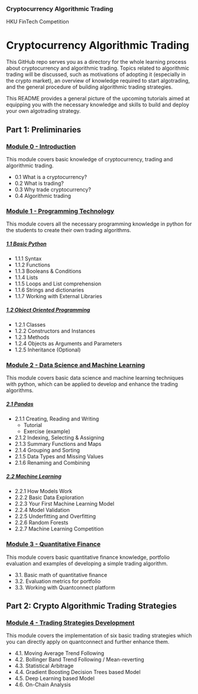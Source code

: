 ### Cryptocurrency Algorithmic Trading
HKU FinTech Competition

# Cryptocurrency Algorithmic Trading

This GitHub repo serves you as a directory for the whole learning process about cryptocurrency and algorithmic trading. Topics related to algorithmic trading will be discussed, such as motivations of adopting it (especially in the crypto market), an overview of knowledge required to start algotrading, and the general procedure of building algorithmic trading strategies.

This README provides a general picture of the upcoming tutorials aimed at equipping you with the necessary knowledge and skills to build and deploy your own algotrading strategy.

## Part 1: Preliminaries

### [Module 0 - Introduction](<./tutorials/Module 0 - Introduction/README.md>)

This module covers basic knowledge of cryptocurrency, trading and algorithmic trading.

- 0.1 What is a cryptocurrency?
- 0.2 What is trading?
- 0.3 Why trade cryptocurrency?
- 0.4 Algorithmic trading

### [Module 1 - Programming Technology](<./tutorials/Module 1 - Programming Technology/README.md>)

This module covers all the necessary programming knowledge in python for the students to create their own trading algorithms.


##### [1.1 Basic Python](<./tutorials/Module 1 - Programming Technology/Module_1.1_Python_Basics.md>)
- 1.1.1 Syntax
- 1.1.2 Functions
- 1.1.3 Booleans & Conditions
- 1.1.4 Lists
- 1.1.5 Loops and List comprehension
- 1.1.6 Strings and dictionaries
- 1.1.7 Working with External Libraries

##### [1.2 Object Oriented Programming](<./tutorials/Module 1 - Programming Technology/Module_1.2_Object_Oriented_Programming.md>)

- 1.2.1 Classes
- 1.2.2 Constructors and Instances
- 1.2.3 Methods
- 1.2.4 Objects as Arguments and Parameters
- 1.2.5 Inheritance (Optional)

### [Module 2 - Data Science and Machine Learning](tutorials/Module%202%20-%20Data%20Science%20and%20Machine%20Learning/README.md)

This module covers basic data science and machine learning techniques with python, which can be applied to develop and enhance the trading algorithms.

##### [2.1 Pandas](https://github.com/TonyTang1997/hku-crypto-algo-trading-research/blob/main/tutorials/Module%202%20-%20Data%20Science%20and%20Machine%20Learning/Module%202.1%20Pandas.md)
- 2.1.1 Creating, Reading and Writing
    - Tutorial
    - Exercise (example)
- 2.1.2 Indexing, Selecting & Assigning
- 2.1.3 Summary Functions and Maps
- 2.1.4 Grouping and Sorting
- 2.1.5 Data Types and Missing Values
- 2.1.6 Renaming and Combining
##### [2.2 Machine Learning](https://github.com/TonyTang1997/hku-crypto-algo-trading-research/blob/main/tutorials/Module%202%20-%20Data%20Science%20and%20Machine%20Learning/Module%202.2%20Introduction%20to%20Machine%20Learning.md)
- 2.2.1 How Models Work
- 2.2.2 Basic Data Exploration
- 2.2.3 Your First Machine Learning Model
- 2.2.4 Model Validation
- 2.2.5 Underfitting and Overfitting
- 2.2.6 Random Forests
- 2.2.7 Machine Learning Competition


### [Module 3 - Quantitative Finance](https://github.com/TonyTang1997/hku-crypto-algo-trading-research/tree/main/tutorials/Module%203%20-%20Quantitative%20Finance)

This module covers basic quantitative finance knowledge, portfolio evaluation and examples of developing a simple trading algorithm.

- 3.1. Basic math of quantitative finance
- 3.2. Evaluation metrics for portfolio
- 3.3. Working with Quantconnect platform

## Part 2: Crypto Algorithmic Trading Strategies

### [Module 4 - Trading Strategies Development](https://github.com/TonyTang1997/hku-crypto-algo-trading-research/blob/main/tutorials/Module%204%20-%20Trading%20Strat/README.md)

This module covers the implementation of six basic trading strategies which you can directly apply on quantconnect and further enhance them.

- 4.1. Moving Average Trend Following
- 4.2. Bollinger Band Trend Following / Mean-reverting
- 4.3. Statistical Arbitrage
- 4.4. Gradient Boosting Decision Trees based Model
- 4.5. Deep Learning based Model
- 4.6. On-Chain Analysis
